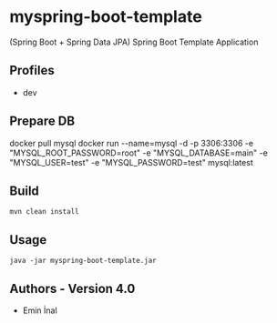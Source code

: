 # myspring-boot-template

(Spring Boot + Spring Data JPA) Spring Boot Template Application 

## Profiles
* dev

## Prepare DB
docker pull mysql
docker run --name=mysql -d -p 3306:3306 -e "MYSQL_ROOT_PASSWORD=root" -e "MYSQL_DATABASE=main" -e "MYSQL_USER=test" -e "MYSQL_PASSWORD=test" mysql:latest

## Build
```
mvn clean install
```

## Usage
```
java -jar myspring-boot-template.jar
```

## Authors - Version 4.0
* Emin İnal
